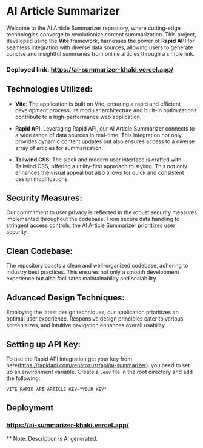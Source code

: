 # AI Article Summarizer

Welcome to the AI Article Summarizer repository, where cutting-edge technologies converge to revolutionize content summarization. This project, developed using the **Vite** framework, harnesses the power of **Rapid API** for seamless integration with diverse data sources, allowing users to generate concise and insightful summaries from online articles through a simple link.

### Deployed link: https://ai-summarizer-khaki.vercel.app/

## Technologies Utilized:

- **Vite**: The application is built on Vite, ensuring a rapid and efficient development process. Its modular architecture and built-in optimizations contribute to a high-performance web application.

- **Rapid API**: Leveraging Rapid API, our AI Article Summarizer connects to a wide range of data sources in real-time. This integration not only provides dynamic content updates but also ensures access to a diverse array of articles for summarization.

- **Tailwind CSS**: The sleek and modern user interface is crafted with Tailwind CSS, offering a utility-first approach to styling. This not only enhances the visual appeal but also allows for quick and consistent design modifications.

## Security Measures:

Our commitment to user privacy is reflected in the robust security measures implemented throughout the codebase. From secure data handling to stringent access controls, the AI Article Summarizer prioritizes user security.

## Clean Codebase:

The repository boasts a clean and well-organized codebase, adhering to industry best practices. This ensures not only a smooth development experience but also facilitates maintainability and scalability.

## Advanced Design Techniques:

Employing the latest design techniques, our application prioritizes an optimal user experience. Responsive design principles cater to various screen sizes, and intuitive navigation enhances overall usability.

## Setting up API Key:

To use the Rapid API integration,get your key from here(https://rapidapi.com/renatozust/api/ai-summarizer). you need to set up an environment variable. Create a `.env` file in the root directory and add the following:

```env
VITE_RAPID_API_ARTICLE_KEY="YOUR_KEY"
```

## Deployment
### https://ai-summarizer-khaki.vercel.app/


** Note: Description is AI generated.
